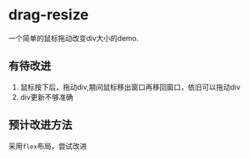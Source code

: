 # drag-resize

一个简单的鼠标拖动改变div大小的demo.

## 有待改进
1. 鼠标按下后，拖动div,期间鼠标移出窗口再移回窗口，依旧可以拖动div
2. div更新不够准确

## 预计改进方法
采用`flex`布局，尝试改进